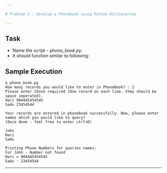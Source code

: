 ```yaml
---

# Problem 1 : Develop a Phonebook using Python Dictionaries  

---
```

## Task 
* Name the script - *phone_book.py*. 
* It should function similar to following: 

## Sample Execution 
```
$ phone_book.py
How many records you would like to enter in PhoneBook? : 2
Please enter those required (One record on each line, they should be space seperated). 
Hari 984445454545
Sadu 23454544

Your records are entered in phonebook successfully. Now, please enter names which you would like to query? 
(Once done - feel free to enter ctrl+D)

John
Hari
Sadu

Printing Phone Numbers for queries names: 
For John - Number not found
Hari = 984445454545
Sadu - 23454544

```
---

